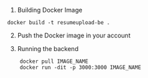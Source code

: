 1. Building Docker Image

```
docker build -t resumeupload-be .
```


2. Push the Docker image in your account

3. Running the backend

```
    docker pull IMAGE_NAME
    docker run -dit -p 3000:3000 IMAGE_NAME

```